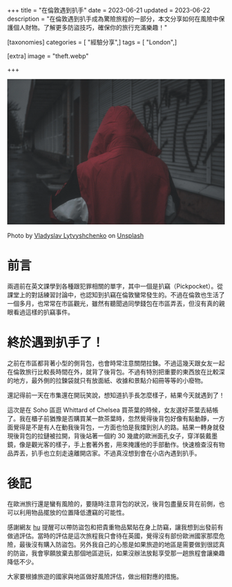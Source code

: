 +++
title = "在倫敦遇到扒手"
date = 2023-06-21
updated = 2023-06-22
description = "在倫敦遇到扒手成為驚險旅程的一部分，本文分享如何在風險中保護個人財物。了解更多防盜技巧，確保你的旅行充滿樂趣！"

[taxonomies]
categories = [ "經驗分享",]
tags = [ "London",]

[extra]
image = "theft.webp"

+++

![](theft.webp)
<p class="image-caption">Photo by <a href="https://unsplash.com/@vladosek?utm_source=unsplash&utm_medium=referral&utm_content=creditCopyText">Vladyslav Lytvyshchenko</a> on <a href="https://unsplash.com/photos/gqL_0fgjbsY?utm_source=unsplash&utm_medium=referral&utm_content=creditCopyText">Unsplash</a></p>

# 前言

兩週前在英文課學到各種跟犯罪相關的單字，其中一個是扒竊（Pickpocket）。從課堂上的對話練習討論中，也認知到扒竊在倫敦蠻常發生的。不過在倫敦也生活了一個多月，也常常在市區觀光，雖然有聽聞過同學錢包在市區弄丟，但沒有真的親眼看過這樣的扒竊事件。

# 終於遇到扒手了！

之前在市區都背著小型的側背包，也會時常注意關閉拉鍊。不過這幾天跟女友一起在倫敦旅行比較長時間在外，就背了後背包。不過有特別把重要的東西放在比較深的地方，最外側的拉鍊袋就只有放面紙、收據和景點介紹冊等等的小廢物。

還記得前一天在市集還在開玩笑說，想知道扒手長怎麼樣子，結果今天就遇到了！

這次是在 Soho 區逛 Whittard of Chelsea 買茶葉的時候，女友選好茶葉去結帳了。我在櫃子前猶豫是否購買某一款茶葉時，忽然覺得後背包好像有點動靜，一方面覺得是不是有人在動我後背包，一方面也怕是我擋到別人的路。結果一轉身就發現後背包的拉鏈被拉開，背後站著一個約 30 幾歲的歐洲面孔女子，穿洋裝戴墨鏡，像是觀光客的樣子，手上套著外套，用來掩護他的手部動作。快速檢查沒有物品弄丟，扒手也立刻走遠離開店家。不過真沒想到會在小店內遇到扒手。

# 後記

在歐洲旅行還是蠻有風險的，要隨時注意背包的狀況，後背包盡量反背在前側，也可以利用物品擺放的位置降低遭竊的可能性。

感謝網友 [hu](https://twitter.com/huchinghann) 提醒可以帶防盜包和把貴重物品緊貼在身上防竊，讓我想到出發前有做過評估。當時的評估是這次旅程我只會待在英國，覺得沒有部份歐洲國家那麼危險，最後沒有購入防盜包。另外我自己的心態是如果旅遊的地區是需要做到很認真的防盜，我會寧願放棄去那個地區遊玩，如果沒辦法放鬆享受那一趟旅程會讓樂趣降低不少。

大家要根據旅遊的國家與地區做好風險評估，做出相對應的措施。
